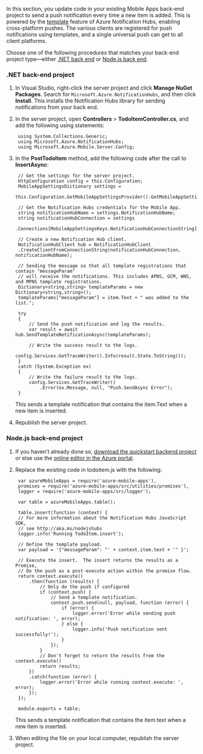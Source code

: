 In this section, you update code in your existing Mobile Apps back-end project to send a push notification every time a new item is added. This is powered by the [template](../articles/notification-hubs/notification-hubs-templates-cross-platform-push-messages.md) feature of Azure Notification Hubs, enabling cross-platform pushes. The various clients are registered for push notifications using templates, and a single universal push can get to all client platforms.

Choose one of the following procedures that matches your back-end project type&mdash;either [.NET back end](#dotnet) or [Node.js back end](#nodejs).

### <a name="dotnet"></a>.NET back-end project
1. In Visual Studio, right-click the server project and click **Manage NuGet Packages**. Search for `Microsoft.Azure.NotificationHubs`, and then click **Install**. This installs the Notification Hubs library for sending notifications from your back end.
2. In the server project, open **Controllers** > **TodoItemController.cs**, and add the following using statements:

        using System.Collections.Generic;
        using Microsoft.Azure.NotificationHubs;
        using Microsoft.Azure.Mobile.Server.Config;
	

2. In the **PostTodoItem** method, add the following code after the call to **InsertAsync**:  

        // Get the settings for the server project.
        HttpConfiguration config = this.Configuration;
        MobileAppSettingsDictionary settings = 
			this.Configuration.GetMobileAppSettingsProvider().GetMobileAppSettings();
        
        // Get the Notification Hubs credentials for the Mobile App.
        string notificationHubName = settings.NotificationHubName;
        string notificationHubConnection = settings
            .Connections[MobileAppSettingsKeys.NotificationHubConnectionString].ConnectionString;

        // Create a new Notification Hub client.
        NotificationHubClient hub = NotificationHubClient
        .CreateClientFromConnectionString(notificationHubConnection, notificationHubName);

        // Sending the message so that all template registrations that contain "messageParam"
        // will receive the notifications. This includes APNS, GCM, WNS, and MPNS template registrations.
        Dictionary<string,string> templateParams = new Dictionary<string,string>();
        templateParams["messageParam"] = item.Text + " was added to the list.";

        try
        {
            // Send the push notification and log the results.
            var result = await hub.SendTemplateNotificationAsync(templateParams);

            // Write the success result to the logs.
            config.Services.GetTraceWriter().Info(result.State.ToString());
        }
        catch (System.Exception ex)
        {
            // Write the failure result to the logs.
            config.Services.GetTraceWriter()
                .Error(ex.Message, null, "Push.SendAsync Error");
        }

	This sends a template notification that contains the item.Text when a new item is inserted.

4. Republish the server project. 

### <a name="nodejs"></a>Node.js back-end project

1. If you haven't already done so, [download the quickstart backend project](/documentation/articles/app-service-mobile-node-backend-how-to-use-server-sdk/#download-quickstart) or else use the [online editor in the Azure portal](/documentation/articles/app-service-mobile-node-backend-how-to-use-server-sdk/#online-editor).

2. Replace the existing code in todoitem.js with the following:

		var azureMobileApps = require('azure-mobile-apps'),
	    promises = require('azure-mobile-apps/src/utilities/promises'),
	    logger = require('azure-mobile-apps/src/logger');
	
		var table = azureMobileApps.table();
		
		table.insert(function (context) {
	    // For more information about the Notification Hubs JavaScript SDK, 
	    // see http://aka.ms/nodejshubs
	    logger.info('Running TodoItem.insert');
	    
	    // Define the template payload.
	    var payload = '{"messageParam": "' + context.item.text + '" }';  
	    
	    // Execute the insert.  The insert returns the results as a Promise,
	    // Do the push as a post-execute action within the promise flow.
	    return context.execute()
	        .then(function (results) {
	            // Only do the push if configured
	            if (context.push) {
					// Send a template notification.
	                context.push.send(null, payload, function (error) {
	                    if (error) {
	                        logger.error('Error while sending push notification: ', error);
	                    } else {
	                        logger.info('Push notification sent successfully!');
	                    }
	                });
	            }
	            // Don't forget to return the results from the context.execute()
	            return results;
	        })
	        .catch(function (error) {
	            logger.error('Error while running context.execute: ', error);
	        });
		});

		module.exports = table;  

	This sends a template notification that contains the item.text when a new item is inserted.

2. When editing the file on your local computer, republish the server project.
